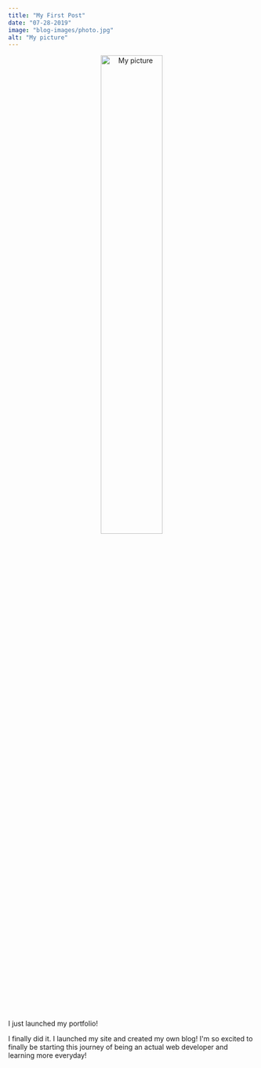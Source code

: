 ```yaml
---
title: "My First Post"
date: "07-28-2019"
image: "blog-images/photo.jpg"
alt: "My picture"
---
```


<p align='center'>
<img src="blog-images/photo.jpg" alt="My picture" width="50%">
</p>

I just launched my portfolio!

I finally did it. I launched my site and created my own blog! I'm so excited to finally be starting this journey of being an actual web developer and learning more everyday!

